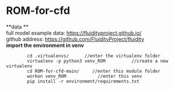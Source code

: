 # ROM-for-cfd  

**data  **  
full model example data:  https://fluidityproject.github.io/  
github address: https://github.com/FluidityProject/fluidity  
**import the environment in venv**  
```
        cd .virtualenvs/      //enter the virtualenv folder  
        virtualenv -p python3 venv_ROM          //create a new virtualenv  
        cd ROM-for-cfd-main/     //enter this module folder  
        workon venv_ROM            //enter this venv  
        pip install -r environment/requirements.txt  
  ```
